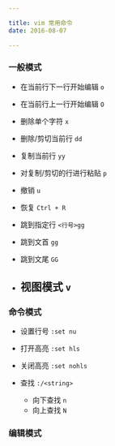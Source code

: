 ```yaml
---

title: vim 常用命令
date: 2016-08-07

---
```


### 一般模式

- 在当前行下一行开始编辑 `o`

- 在当前行上一行开始编辑 `O`

- 删除单个字符 `x`

- 删除/剪切当前行 `dd`

- 复制当前行 `yy`

- 对复制/剪切的行进行粘贴 `p`

- 撤销 `u`

- 恢复 `Ctrl + R`

- 跳到指定行 `<行号>gg`

- 跳到文首 `gg`

- 跳到文尾 `GG`

- 视图模式 `v`
    - 


### 命令模式

- 设置行号 `:set nu`

- 打开高亮 `:set hls `

- 关闭高亮 `:set nohls`

- 查找 `:/<string>` 
    -   向下查找 `n`
    -   向上查找 `N`


### 编辑模式






